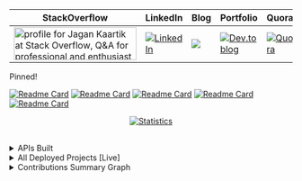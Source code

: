 
<!--
**JaganKaartik/JaganKaartik** is a ✨ _special_ ✨ repository because its `README.md` (this file) appears on your GitHub profile.

Here are some ideas to get you started:

- 🔭 I’m currently working on ...
- 🌱 I’m currently learning ...
- 👯 I’m looking to collaborate on ...
- 🤔 I’m looking for help with ...
- 💬 Ask me about ...
- 📫 How to reach me: ...
- 😄 Pronouns: ...
- ⚡ Fun fact: ...
-->



| StackOverflow                                                                                                                                                                                                                                                                                                                                                                          | LinkedIn                                                                                                                                                                         | Blog                                                                                                                                                      | Portfolio                                                                                                                                                                  | Quora                                         |
|----------------------------------------------------------------------------------------------------------------------------------------------------------------------------------------------------------------------------------------------------------------------------------------------------------------------------------------------------------------------------------------|----------------------------------------------------------------------------------------------------------------------------------------------------------------------------------|-----------------------------------------------------------------------------------------------------------------------------------------------------------|----------------------------------------------------------------------------------------------------------------------------------------------------------------------------|-----------------------------------------------|
| <a href="https://stackoverflow.com/users/12408623/jagan-kaartik"><img src="https://stackoverflow.com/users/flair/12408623.png?theme=dark" width="218" height="58" alt="profile for Jagan Kaartik at Stack Overflow, Q&amp;A for professional and enthusiast programmers" title="profile for Jagan Kaartik at Stack Overflow, Q&amp;A for professional and enthusiast programmers"></a> | <a href="https://www.linkedin.com/in/JaganKaartik"><img src="https://img.shields.io/badge/LinkedIn-0077B5?style=for-the-badge&logo=linkedin&logoColor=white" alt="LinkedIn"></a> | <a href="https://blog.jagankaartik.tech">   <img src="https://img.shields.io/badge/TechBlog-CC0000?style=for-the-badge&logo=Jekyll&logoColor=white"> </a> | <a href="https://jagankaartik.tech"> <img alt="Dev.to blog" src="https://img.shields.io/badge/Portfolio-0A0A0A?style=for-the-badge&logo=next-dot-js&logoColor=white" ></a> | <a href="https://www.quora.com/profile/Jagan-Kaartik-2"> <img alt="Quora" src="https://img.shields.io/badge/Quora-%23B92B27.svg?style=for-the-badge&logo=Quora&logoColor=white"/></a>|

Pinned!

[![Readme Card](https://github-readme-stats-lime-kappa.vercel.app/api/pin/?username=jagankaartik&repo=Rocket-Lot&theme=vue-dark)](https://github.com/JaganKaartik/Rocket-Lot)
[![Readme Card](https://github-readme-stats-lime-kappa.vercel.app/api/pin/?username=Structry&repo=Semantic-Similarity-Ranking-v.1&theme=vue-dark)](https://github.com/Structry/Semantic-Similarity-Ranking-v.1)
[![Readme Card](https://github-readme-stats-lime-kappa.vercel.app/api/pin/?username=jagankaartik&repo=Swizzl-Py&theme=vue-dark)](https://github.com/JaganKaartik/Swizzl-Py)
[![Readme Card](https://github-readme-stats-lime-kappa.vercel.app/api/pin/?username=jagankaartik&repo=Quick-Node-Server&theme=vue-dark)](https://github.com/MyCloudle/Quick-Node)
[![Readme Card](https://github-readme-stats-lime-kappa.vercel.app/api/pin/?username=jagankaartik&repo=Foodle&theme=vue-dark)](https://github.com/JaganKaartik/Foodle)
  
<p align="center">
<a href="https://github.com/JaganKaartik">
<img align="center"  src="https://github-readme-stats-lime-kappa.vercel.app/api?username=JaganKaartik&count_private=true&show_icons=true&theme=prussian" alt="Statistics"/>
</a>
</p>
<br>


<details> 
<summary>APIs Built</summary>
  
<h2 align="center" style="justify-center">
APIs
</h2>  
<p align = "center">
<img src="https://github-readme-stats-lime-kappa.vercel.app/api/pin/?username=jagankaartik&repo=Good.Diet.Plans-API&theme=react">
    <img src="https://github-readme-stats-lime-kappa.vercel.app/api/pin/?username=jagankaartik&repo=Rocket-Lot&theme=react">
<img src="https://github-readme-stats-lime-kappa.vercel.app/api/pin/?username=jagankaartik&repo=Hapi-Foodle-API&theme=react">
</p>

</details>

<details>
<summary>All Deployed Projects [Live]</summary>
  

  
| Deployed Projects (Live)               |                                                 |
|----------------------------------------|-------------------------------------------------|
| Shrynk.js (2021)  <ul><li>A URL Shortener SPA built on the MERN stack.</li><li>Features <ul><li>Tiers & Quotas on URLs</li><li>Onboarding</li><li>OAuth</li><li>CRUD & Analytics Dashboards</li></ul></li></ul>                   | [Shrynk](https://shrynk.jagankaartik.live) |
| Foodle <ul><li>A SPA built on the MERN stack, a CRUD application dealing with Dishes.</li></ul> | [Foodle](https://foodle.jagankaartik.live)       |
| Tech Blog  <ul><li>My Development Blog</li></ul>                            | [Tech Blog](https://blog.jagankaartik.tech)     |
| Shrynk-Flask (v.1 - 2019)  <ul><li>Shrynk - A simple implementation of a URL shortener using Flask/Heroku.</li><li> Users can create and manage multiple URLs.</li><li>Admin Panel</li></ul>    | [Shrynk](https://shrynk.herokuapp.com)          |

  
</details>

<!--
<code><img height="20" src="https://raw.githubusercontent.com/github/explore/80688e429a7d4ef2fca1e82350fe8e3517d3494d/topics/javascript/javascript.png"></code>
<code><img height="20" src="https://raw.githubusercontent.com/github/explore/80688e429a7d4ef2fca1e82350fe8e3517d3494d/topics/typescript/typescript.png"></code>
<code><img height="20" src="https://raw.githubusercontent.com/github/explore/80688e429a7d4ef2fca1e82350fe8e3517d3494d/topics/react/react.png"></code>
<code><img height="20" src="https://raw.githubusercontent.com/github/explore/5c058a388828bb5fde0bcafd4bc867b5bb3f26f3/topics/graphql/graphql.png"></code>
<code><img height="20" src="https://raw.githubusercontent.com/github/explore/80688e429a7d4ef2fca1e82350fe8e3517d3494d/topics/nodejs/nodejs.png"></code>
-->
 

<details>
<summary>Contributions Summary Graph</summary>

![](https://banana-tart-78604.herokuapp.com/graph?username=JaganKaartik&theme=react-dark)
<p align="center">
 <img align="center" src="https://github-readme-streak-stats.herokuapp.com/?user=JaganKaartik&theme=react" >
</p>
</details>
